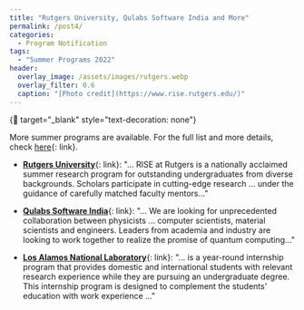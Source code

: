 ```yaml
---
title: "Rutgers University, Qulabs Software India and More"
permalink: /post4/
categories:
  - Program Notification
tags:
  - "Summer Programs 2022"
header:
  overlay_image: /assets/images/rutgers.webp
  overlay_filter: 0.6
  caption: "[Photo credit](https://www.rise.rutgers.edu/)"
---
```


{:link: target="_blank" style="text-decoration: none"}

More summer programs are available. For the full list and more details, check [here](/summer/){: link}. 

- [**Rutgers University**](https://bit.ly/3Hf9dxG){: link}: "... RISE at Rutgers is a nationally acclaimed summer research program for outstanding undergraduates from diverse backgrounds. Scholars participate in cutting-edge research ... under the guidance of carefully matched faculty mentors..."

- [**Qulabs Software India**](https://bit.ly/3g959TO){: link}: "... We are looking for unprecedented collaboration between physicists ... computer scientists, material scientists and engineers. Leaders from academia and industry are looking to work together to realize the promise of quantum computing..."

- [**Los Alamos National Laboratory**](https://bit.ly/3g959TO){: link}: "... is a year-round internship program that provides domestic and international students with relevant research experience while they are pursuing an undergraduate degree. This internship program is designed to complement the students' education with work experience ..."
